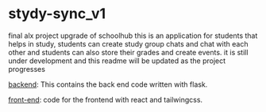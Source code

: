 # stydy-sync_v1

final alx project upgrade of schoolhub
this is an application for students that helps in study, students can create study group chats and chat with each other and
students can also store their grades and create events.
it is still under development and this readme will be updated as the project progresses

[backend](backend/): This contains the back end code written with flask.

[front-end](front-end/): code for the frontend with react and tailwingcss. 
